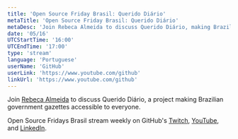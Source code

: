 ```yaml
---
title: 'Open Source Friday Brasil: Querido Diário'
metaTitle: 'Open Source Friday Brasil: Querido Diário'
metaDesc: 'Join Rebeca Almeida to discuss Querido Diário, making Brazilian government gazettes accessible to everyone.'
date: '05/16'
UTCStartTime: '16:00'
UTCEndTime: '17:00'
type: 'stream'
language: 'Portuguese'
userName: 'GitHub'
userLink: 'https://www.youtube.com/github'
linkUrl: 'https://www.youtube.com/github'
---
```


Join [Rebeca Almeida](https://github.com/rebecaalmeida) to discuss Querido Diário, a project making Brazilian government gazettes accessible to everyone.

Open Source Fridays Brasil stream weekly on GitHub's [Twitch](https://www.twitch.tv/githubbrasil), [YouTube](https://github.com/youtube), and [LinkedIn](https://www.linkedin.com/company/githubbrasil).
